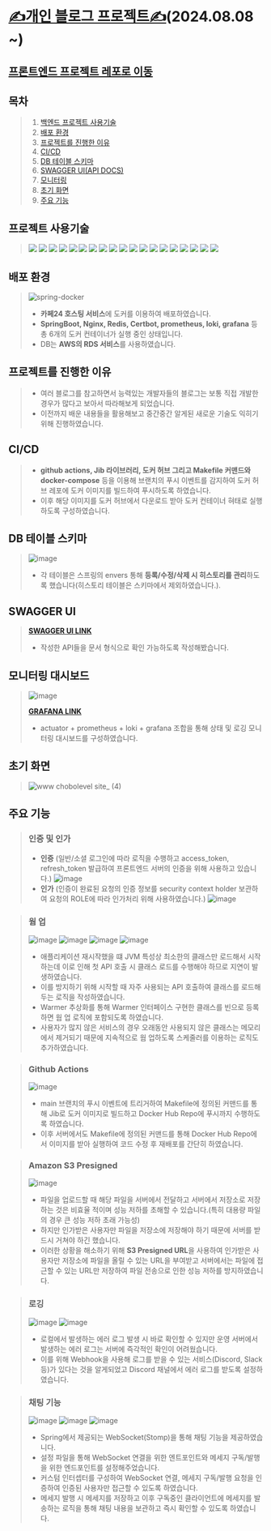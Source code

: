 # [✍개인 블로그 프로젝트✍](https://www.chobolevel.co.kr/)(2024.08.08 ~)

## [프론트엔드 프로젝트 레포로 이동](https://github.com/chobolevel/log-fe)

## 목차

> 1. [백엔드 프로젝트 사용기술](#백엔드-프로젝트-사용기술)
> 2. [배포 환경](#배포-환경)
> 3. [프로젝트를 진행한 이유](#프로젝트를-진행한-이유)
> 4. [CI/CD](#cicd)
> 5. [DB 테이블 스키마](#db-테이블-스키마)
> 6. [SWAGGER UI(API DOCS)](#swagger-ui)
> 7. [모니터링](#모니터링-대시보드)
> 8. [초기 화면](#초기-화면)
> 9. [주요 기능](#주요-기능)

## 프로젝트 사용기술

> <img src="https://img.shields.io/badge/kotlin-7F52FF?style=for-the-badge&logo=kotlin&logoColor=white">
> <img src="https://img.shields.io/badge/spring boot-6DB33F?style=for-the-badge&logo=springboot&logoColor=white">
> <img src="https://img.shields.io/badge/spring security-6DB33F?style=for-the-badge&logo=springsecurity&logoColor=white">
> <img src="https://img.shields.io/badge/spring boot jpa | query dsl-6DB33F?style=for-the-badge&logo=&logoColor=white">
> <img src="https://img.shields.io/badge/envers-6DB33F?style=for-the-badge&logo=&logoColor=white">
> <img src="https://img.shields.io/badge/mysql-4479A1?style=for-the-badge&logo=mysql&logoColor=white">
> <img src="https://img.shields.io/badge/flyway-CC0200?style=for-the-badge&logo=flyway&logoColor=white">
> <img src="https://img.shields.io/badge/amazon rds-527FFF?style=for-the-badge&logo=amazonrds&logoColor=white">
> <img src="https://img.shields.io/badge/redis-FF4438?style=for-the-badge&logo=redis&logoColor=white">
> <img src="https://img.shields.io/badge/nginx-009639?style=for-the-badge&logo=nginx&logoColor=white">
> <img src="https://img.shields.io/badge/prometheus-E6522C?style=for-the-badge&logo=prometheus&logoColor=white">
> <img src="https://img.shields.io/badge/grafana-F46800?style=for-the-badge&logo=grafana&logoColor=white">
> <img src="https://img.shields.io/badge/docker-2496ED?style=for-the-badge&logo=docker&logoColor=white">
> <img src="https://img.shields.io/badge/ubuntu-E95420?style=for-the-badge&logo=ubuntu&logoColor=white">
> <img src="https://img.shields.io/badge/amazon s3-569A31?style=for-the-badge&logo=amazons3&logoColor=white">
> <img src="https://img.shields.io/badge/github-181717?style=for-the-badge&logo=github&logoColor=white">
> <img src="https://img.shields.io/badge/github actions-181717?style=for-the-badge&logo=githubactions&logoColor=white">
> <img src="https://img.shields.io/badge/discord logging-5865F2?style=for-the-badge&logo=discord&logoColor=white">
> <img src="https://img.shields.io/badge/swagger-85EA2D?style=for-the-badge&logo=swagger&logoColor=white">

## 배포 환경

> ![spring-docker](https://github.com/user-attachments/assets/7b26f824-e916-4685-9d45-759455d7170f)
> 
> + **카페24 호스팅 서비스**에 도커를 이용하여 배포하였습니다.
> + **SpringBoot, Nginx, Redis, Certbot, prometheus, loki, grafana** 등 총 6개의 도커 컨테이너가 실행 중인 상태입니다.
> + DB는 **AWS의 RDS 서비스**를 사용하였습니다.

## 프로젝트를 진행한 이유

> + 여러 블로그를 참고하면서 능력있는 개발자들의 블로그는 보통 직접 개발한 경우가 많다고 보아서 따라해보게 되었습니다.
> + 이전까지 배운 내용들을 활용해보고 중간중간 알게된 새로운 기술도 익히기 위해 진행하였습니다.

## CI/CD

> + **github actions, Jib 라이브러리, 도커 허브 그리고 Makefile 커맨드와 docker-compose** 등을 이용해 브랜치의 푸시 이벤트를 감지하여 도커 허브 레포에 도커 이미지를 빌드하여 푸시하도록 하였습니다.
> + 이후 해당 이미지를 도커 허브에서 다운로드 받아 도커 컨테이너 혀태로 실행하도록 구성하였습니다.

## DB 테이블 스키마

> ![image](https://github.com/user-attachments/assets/e16d114f-0677-4c6f-b910-363deafb54d4)
>
> + 각 테이블은 스프링의 envers 통해 **등록/수정/삭제 시 히스토리를 관리**하도록 했습니다(히스토리 테이블은 스키마에서 제외하였습니다.).

## SWAGGER UI

> [**SWAGGER UI LINK**](https://api.chobolevel.co.kr/swagger-ui/index.html)
>
> + 작성한 API들을 문서 형식으로 확인 가능하도록 작성해봤습니다.

## 모니터링 대시보드

> ![image](https://github.com/user-attachments/assets/8479489a-26fc-4ad6-b492-d16f79d0f3c3)
>
> [**GRAFANA LINK**](http://210.114.22.52:3000/d/dLsDQIUnzb/chobolevel-log-monitors?orgId=1&from=now-5m&to=now&timezone=browser&var-app_name=&var-log_keyword=&refresh=5s)
> 
> + actuator + prometheus + loki + grafana 조합을 통해 상태 및 로깅 모니터링 대시보드를 구성하였습니다.

## 초기 화면

> ![www chobolevel site_ (4)](https://github.com/user-attachments/assets/57851fd1-089b-49c8-b6cd-44bb6358e381)

## 주요 기능

> ### 인증 및 인가
> + **인증** (일반/소셜 로그인에 따라 로직을 수행하고 access_token, refresh_token 발급하여 프론트엔드 서버의 인증을 위해 사용하고 있습니다.)
    ![image](https://github.com/user-attachments/assets/48579312-1f37-4190-9c63-7246af36a664)
> + **인가** (인증이 완료된 요청의 인증 정보를 security context holder 보관하여 요청의 ROLE에 따라 인가처리 위해 사용하였습니다.)
    ![image](https://github.com/user-attachments/assets/ffd75317-2052-40c6-b02d-5e02d275aab4)

> ### 웜 업
> ![image](https://github.com/user-attachments/assets/04429651-0bb2-4141-8d20-6a2af7e0ecf4)
> ![image](https://github.com/user-attachments/assets/bbb76c66-e717-4f25-a279-f20a2df039de)
> ![image](https://github.com/user-attachments/assets/60c85522-8b15-45c7-8078-813bde0765b5)
> ![image](https://github.com/user-attachments/assets/2ab98ec5-19fe-47da-85dc-5ada974fea8a)
> + 애플리케이션 재시작했을 떄 JVM 특성상 최소한의 클래스만 로드해서 시작하는데 이로 인해 첫 API 호출 시 클래스 로드를 수행해야 하므로 지연이 발생하였습니다.
> + 이를 방지하기 위해 시작할 때 자주 사용되는 API 호출하여 클래스를 로드해두는 로직을 작성하였습니다.
> + Warmer 추상화를 통해 Warmer 인터페이스 구현한 클래스를 빈으로 등록하면 웜 업 로직에 포함되도록 하였습니다.
> + 사용자가 많지 않은 서비스의 경우 오래동안 사용되지 않은 클래스는 메모리에서 제거되기 때문에 지속적으로 웜 업하도록 스케줄러를 이용하는 로직도 추가하였습니다.

> ### Github Actions
> ![image](https://github.com/user-attachments/assets/13fc15a2-2d8a-4163-8799-373a6b6e392c)
> + main 브랜치의 푸시 이벤트에 트리거하여 Makefile에 정의된 커맨드를 통해 Jib로 도커 이미지로 빌드하고 Docker Hub Repo에 푸시까지 수행하도록 하였습니다.
> + 이후 서버에서도 Makefile에 정의된 커맨드를 통해 Docker Hub Repo에서 이미지를 받아 실행하여 코드 수정 후 재배포를 간단히 하였습니다.

> ### Amazon S3 Presigned
> ![image](https://github.com/user-attachments/assets/a0282646-d5d9-4a7b-8593-42a0413c97e9)
> + 파일을 업로드할 때 해당 파일을 서버에서 전달하고 서버에서 저장소로 저장하는 것은 비효율 적이며 성능 저하를 초해할 수 있습니다.(특히 대용량 파일의 경우 큰 성능 저하 초래 가능성)
> + 하지만 인가받은 사용자만 파일을 저장소에 저장해야 하기 때문에 서버를 받드시 거쳐야 하긴 했습니다.
> + 이러한 상황을 해소하기 위해 **S3 Presigned URL**을 사용하여 인가받은 사용자만 저장소에 파일을 올릴 수 있는 URL을 부여받고 서버에서는 파일에 접근할 수 있는 URL만 저장하여 파일 전송으로
    인한 성능 저하를 방지하였습니다.

> ### 로깅
> ![image](https://github.com/user-attachments/assets/0c38a2b5-a9d1-48f8-98e4-af72b4655203)
> ![image](https://github.com/user-attachments/assets/4be56dfa-3aa9-4cc3-bed9-c3f2175afa0e)
> + 로컬에서 발생하는 에러 로그 발생 시 바로 확인할 수 있지만 운영 서버에서 발생하는 에러 로그는 서버에 즉각적인 확인이 어려웠습니다.
> + 이를 위해 Webhook을 사용해 로그를 받을 수 있는 서비스(Discord, Slack 등)가 있다는 것을 알게되었고 Discord 채널에서 에러 로그를 받도록 설정하였습니다.

> ### 채팅 기능
> ![image](https://github.com/user-attachments/assets/11514145-c1b9-4c19-83ad-8b8fdd16f1d3)
> ![image](https://github.com/user-attachments/assets/82c57f0e-5701-46bf-92f1-97a2a26da2b2)
> ![image](https://github.com/user-attachments/assets/2e2a27b9-7a3c-4a99-80aa-69d1a43d5843)
> + Spring에서 제공되는 WebSocket(Stomp)을 통해 채팅 기능을 제공하였습니다.
> + 설정 파일을 통해 WebSocket 연결을 위한 엔트포인트와 메세지 구독/발행을 위한 엔드포인트를 설정해주었습니다.
> + 커스텀 인터셉터를 구성하여 WebSocket 연결, 메세지 구독/발행 요청을 인증하여 인증된 사용자만 접근할 수 있도록 하였습니다.
> + 메세지 발행 시 메세지를 저장하고 이후 구독중인 클라이언트에 메세지를 발송하는 로직을 통해 채팅 내용을 보관하고 즉시 확인할 수 있도록 하였습니다.
